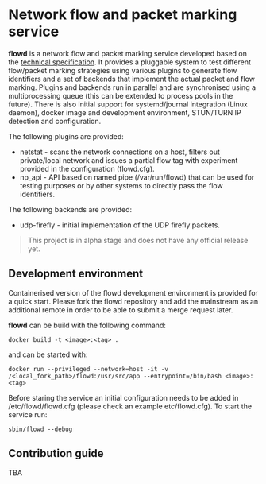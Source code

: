 # Network flow and packet marking service

**flowd** is a network flow and packet marking service developed based on the [technical specification](https://docs.google.com/document/d/1x9JsZ7iTj44Ta06IHdkwpv5Q2u4U2QGLWnUeN2Zf5ts/edit).
It provides a pluggable system to test different flow/packet marking strategies using various plugins to generate flow 
identifiers and a set of backends that implement the actual packet and flow marking. Plugins and backends run in 
parallel and are synchronised using a multiprocessing queue (this can be extended to process pools in the future). 
There is also initial support for systemd/journal integration (Linux daemon), docker image and development
environment, STUN/TURN IP detection and configuration.  

The following plugins are provided:
- netstat - scans the network connections on a host, filters out private/local network and issues a partial flow tag with 
experiment provided in the configuration (flowd.cfg).
- np_api - API based on named pipe (/var/run/flowd) that can be used for testing purposes or by other systems to directly 
  pass the flow identifiers.
  
The following backends are provided:
- udp-firefly - initial implementation of the UDP firefly packets.

> This project is in alpha stage and does not have any official release yet. 

## Development environment
Containerised version of the flowd development environment is provided for a quick start. Please fork the flowd repository
and add the mainstream as an additional remote in order to be able to submit a merge request later. 

**flowd** can be build with the following command:
```buildoutcfg
docker build -t <image>:<tag> .
```

and can be started with:
```buildoutcfg
docker run --privileged --network=host -it -v /<local_fork_path>/flowd:/usr/src/app --entrypoint=/bin/bash <image>:<tag>  
```

Before staring the service an initial configuration needs to be added in /etc/flowd/flowd.cfg 
(please check an example etc/flowd.cfg). To start the service run:
```buildoutcfg
sbin/flowd --debug
```

## Contribution guide
TBA




